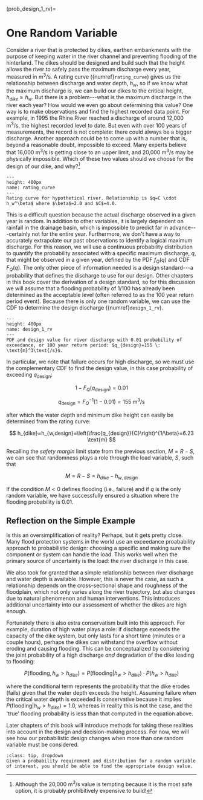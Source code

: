 (prob_design_1_rv)=
# One Random Variable

Consider a river that is protected by dikes, earthen embankments with the purpose of keeping water in the river channel and preventing flooding of the hinterland. The dikes should be designed and build such that the height allows the river to safely pass the maximum discharge every year, measured in m$^3$/s. A rating curve ({numref}`rating_curve`) gives us the relationship between discharge and water depth, $h_w$, so if we know what the maximum discharge is, we can build our dikes to the critical height, $h_{dike}\geq h_w$. But there is a problem---what is the maximum discharge in the river each year? How would we even go about determining this value? One way is to make observations and find the highest recorded data point. For example, in 1995 the Rhine River reached a discharge of around 12,000 m$^3$/s, the highest recorded level to date. But even with over 100 years of measurements, the record is not complete: there could always be a bigger discharge. Another approach could be to come up with a number that is, beyond a reasonable doubt, impossible to exceed.  Many experts believe that 16,000 m$^3$/s is getting close to an upper limit, and 20,000 m$^3$/s may be physically impossible. Which of these two values should we choose for the design of our dike, and why?[^expensive-option]

```{figure} ../figures/rating_curve.svg
---
height: 400px
name: rating_curve
---
Rating curve for hypothetical river. Relationship is $q=C \cdot h_w^\beta$ where $\beta$=2.0 and $C$=4.0.
```

This is a difficult question because the actual discharge observed in a given year is random. In addition to other variables, it is largely dependent on rainfall in the drainage basin, which is impossible to predict far in advance---certainly not for the entire year. Furthermore, we don't have a way to accurately extrapolate our past observations to identify a logical maximum discharge. For this reason, we will use a continuous probability distribution to quantify the probability associated with a specific maximum discharge, $q$, that might be observed in a given year, defined by the PDF $f_{Q}(q)$ and CDF $F_{Q}(q)$. The only other piece of information needed is a design standard---a probability that defines the discharge to use for our design. Other chapters in this book cover the derivation of a design standard, so for this discussion we will assume that a flooding probability of 1/100 has already been determined as the acceptable level (often referred to as the 100 year return period event). Because there is only one random variable, we can use the CDF to determine the design discharge ({numref}`design_1_rv`).

```{figure} ../figures/design_1_rv.svg
---
height: 400px
name: design_1_rv
---
PDF and design value for river discharge with 0.01 probability of exceedance, or 100 year return period: $q_{design}=155 \: \text{m}^3\text{/s}$.
```

In particular, we note that failure occurs for high discharge, so we must use the complementary CDF to find the design value, in this case probability of exceeding $q_{\mathrm{design}}$:

$$
1-F_{Q}(q_{\mathrm{design}})=0.01
$$

$$
q_{\mathrm{design}}=F_{Q}^{-1}(1-0.01)=155\:\text{m}^3\text{/s}
$$

after which the water depth and minimum dike height can easily be determined from the rating curve:

$$
h_{dike}=h_{w,design}=\left(\frac{q_{design}}{C}\right)^{1/\beta}=6.23 \text{m}
$$

Recalling the *safety margin* limit state from the previous section, $M=R-S$, we can see that randomness plays a role through the load variable, $S$, such that

$$
M=R-S=h_{dike}-h_{w,design}
$$

If the condition $M<0$ defines flooding (i.e., failure) and if $q$ is the only random variable, we have successfully ensured a situation where the flooding probability is 0.01. 

## Reflection on the Simple Example

Is this an oversimplification of reality? Perhaps, but it gets pretty close. Many flood protection systems in the world use an exceedance proabability approach to probabilistic design: choosing a specific and making sure the component or system can handle the load. This works well when the primary source of uncertainty is the load: the river discharge in this case. 

We also took for granted that a simple relationship between river discharge and water depth is available. However, this is never the case, as such a relationship depends on the cross-sectional shape and roughness of the floodplain, which not only varies along the river trajectory, but also changes due to natural phenomenon and human interventions. This introduces additional uncertainty into our assessment of whether the dikes are high enough.

Fortunately there is also extra conservatism built into this approach. For example, duration of high water plays a role: if discharge exceeds the capacity of the dike system, but only lasts for a short time (minutes or a couple hours), perhaps the dikes can withstand the overflow without eroding and causing flooding. This can be conceptualized by considering the joint probability of a high discharge *and* degradation of the dike leading to flooding:

$$
P(\text{flooding},h_w>h_{dike})=P(\text{flooding}|h_w>h_{dike})\cdot P(h_w>h_{dike})
$$

where the conditional term represents the probability that the dike erodes (fails) given that the water depth exceeds the height. Assuming failure when the critical water depth is exceeded is conservative because it implies $P(\text{flooding}|h_w>h_{dike})=1.0$, whereas in reality this is not the case, and the 'true' flooding probability is less than that computed in the equation above.

Later chapters of this book will introduce methods for taking these realities into account in the design and decision-making process. For now, we will see how our probabilistic design changes when more than one random variable must be considered.

<!-- ## Old stuff

Let's consider that the load is random.

Discrete.

Continuous.

Illustration of exceedance probability approach. Compare 1/10,000 with:  
$$
\int_{-\infty}^{+\infty}f(\text{levee failure}|h)\cdot f(h)\: \text{d}h
$$ -->

```{admonition} MUDE exam information
:class: tip, dropdown
Given a probability requirement and distribution for a random variable of interest, you should be able to find the appropriate design value.
```

<!-- ```{admonition} MUDE exam information
:class: tip, dropdown
Given a probability requirement and distribution for a random variable of interest, you should be able to find the appropriate design value. You should also recognize the influence that the *choice* of distribution or probability requirement may have on the final design, especially in terms of model validity and financial cost. Although the univariate case is simple, it can also be extended to a function of random variables, which we will explore in the next Section. This topic is also covered more thoroughly in the **Component Reliability** chapter.
``` -->

[^expensive-option]: Although the 20,000 m$^3$/s value is tempting because it is the most safe option, it is probably prohibitively expensive to build!